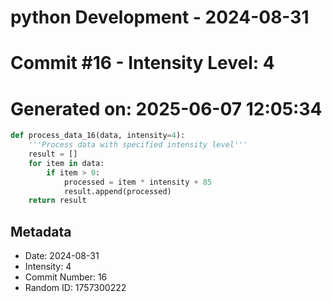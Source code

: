 ﻿# python Development - 2024-08-31
# Commit #16 - Intensity Level: 4
# Generated on: 2025-06-07 12:05:34
```python
def process_data_16(data, intensity=4):
    '''Process data with specified intensity level'''
    result = []
    for item in data:
        if item > 0:
            processed = item * intensity + 85
            result.append(processed)
    return result
```
## Metadata
- Date: 2024-08-31
- Intensity: 4
- Commit Number: 16
- Random ID: 1757300222
